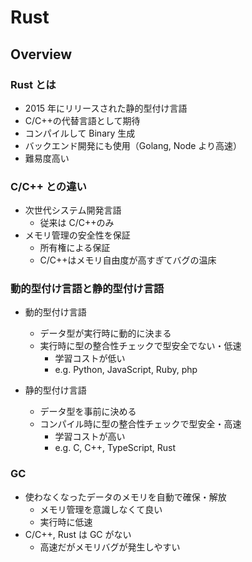 # Rust

## Overview

### Rust とは

- 2015 年にリリースされた静的型付け言語
- C/C++の代替言語として期待
- コンパイルして Binary 生成
- バックエンド開発にも使用（Golang, Node より高速）
- 難易度高い

### C/C++ との違い

- 次世代システム開発言語
  - 従来は C/C++のみ
- メモリ管理の安全性を保証
  - 所有権による保証
  - C/C++はメモリ自由度が高すぎてバグの温床

### 動的型付け言語と静的型付け言語

- 動的型付け言語

  - データ型が実行時に動的に決まる
  - 実行時に型の整合性チェックで型安全でない・低速
    - 学習コストが低い
    - e.g. Python, JavaScript, Ruby, php

- 静的型付け言語
  - データ型を事前に決める
  - コンパイル時に型の整合性チェックで型安全・高速
    - 学習コストが高い
    - e.g. C, C++, TypeScript, Rust

### GC

- 使わなくなったデータのメモリを自動で確保・解放
  - メモリ管理を意識しなくて良い
  - 実行時に低速
- C/C++, Rust は GC がない
  - 高速だがメモリバグが発生しやすい

